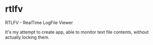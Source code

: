 # rtlfv
RTLFV - RealTime LogFile Viewer

It's my attempt to create app, able to monitor text file contents, without actually locking them.
